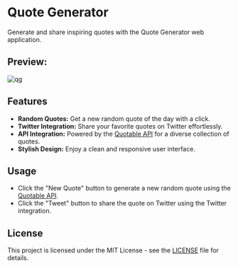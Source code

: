 
# Quote Generator

Generate and share inspiring quotes with the Quote Generator web application.


## Preview:
![qg](https://github.com/piyush4878/25days-javaScript-challenge/assets/80036366/1913656a-ddd6-460c-8f23-106719a1df50)


## Features

- **Random Quotes:** Get a new random quote of the day with a click.
- **Twitter Integration:** Share your favorite quotes on Twitter effortlessly.
- **API Integration:** Powered by the [Quotable API](https://api.quotable.io/) for a diverse collection of quotes.
- **Stylish Design:** Enjoy a clean and responsive user interface.


## Usage

- Click the "New Quote" button to generate a new random quote using the [Quotable API](https://api.quotable.io/).
- Click the "Tweet" button to share the quote on Twitter using the Twitter integration.


## License

This project is licensed under the MIT License - see the [LICENSE](LICENSE) file for details.
